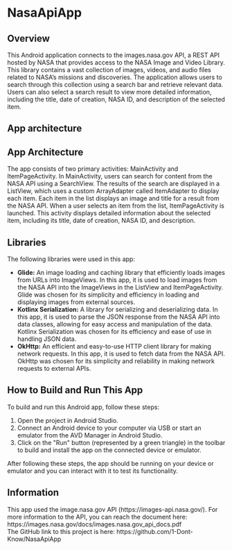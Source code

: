 # NasaApiApp

<h2> Overview </h2>
This Android application connects to the images.nasa.gov API, a REST API hosted by NASA that provides access to the NASA Image and Video Library. This library contains a vast collection of images, videos, and audio files related to NASA’s missions and discoveries. The application allows users to search through this collection using a search bar and retrieve relevant data. Users can also select a search result to view more detailed information, including the title, date of creation, NASA ID, and description of the selected item.

<h2> App architecture </h2>
<h2>App Architecture</h2> The app consists of two primary activities: MainActivity and ItemPageActivity. In MainActivity, users can search for content from the NASA API using a SearchView. The results of the search are displayed in a ListView, which uses a custom ArrayAdapter called ItemAdapter to display each item. Each item in the list displays an image and title for a result from the NASA API. When a user selects an item from the list, ItemPageActivity is launched. This activity displays detailed information about the selected item, including its title, date of creation, NASA ID, and description. 

<h2>Libraries</h2> 
The following libraries were used in this app: 
<ul> 
  <li><b>Glide:</b> 
    An image loading and caching library that efficiently loads images from URLs into ImageViews. In this app, it is used to load images from the NASA API into the ImageViews in the ListView and ItemPageActivity. Glide was chosen for its simplicity and efficiency in loading and displaying images from external sources.
  </li> 
  <li><b>Kotlinx Serialization:</b> 
    A library for serializing and deserializing data. In this app, it is used to parse the JSON response from the NASA API into data classes, allowing for easy access and manipulation of the data. Kotlinx Serialization was chosen for its efficiency and ease of use in handling JSON data.
  </li> 
  <li><b>OkHttp:</b> 
    An efficient and easy-to-use HTTP client library for making network requests. In this app, it is used to fetch data from the NASA API. OkHttp was chosen for its simplicity and reliability in making network requests to external APIs.
  </li> 
</ul>

<h2>How to Build and Run This App</h2>
<p>To build and run this Android app, follow these steps:</p>
<ol>
  <li>Open the project in Android Studio.</li>
  <li>Connect an Android device to your computer via USB or start an emulator from the AVD Manager in Android Studio.</li>
  <li>Click on the "Run" button (represented by a green triangle) in the toolbar to build and install the app on the connected device or emulator.</li>
</ol>
<p>After following these steps, the app should be running on your device or emulator and you can interact with it to test its functionality.</p>


<h2>Information</h2>
This app used the image.nasa.gov API (https://images-api.nasa.gov/). For more information to the API, you can reach the document here: https://images.nasa.gov/docs/images.nasa.gov_api_docs.pdf
<br/>
The GitHub link to this project is here: https://github.com/1-Dont-Know/NasaApiApp

